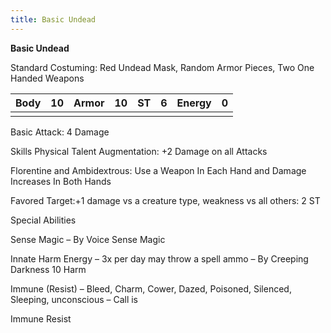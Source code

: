 ```yaml
---
title: Basic Undead
---
```




**Basic Undead**

Standard Costuming: Red Undead Mask, Random Armor Pieces, Two One Handed Weapons

| Body | 10   | Armor | 10   | ST   | 6    | Energy | 0    |
| ---- | ---- | ----- | ---- | ---- | ---- | ------ | ---- |
|      |      |       |      |      |      |        |      |

Basic Attack: 4 Damage

 

Skills
 Physical Talent Augmentation: +2 Damage on all Attacks

Florentine and Ambidextrous: Use a Weapon In Each Hand and Damage Increases In Both Hands

Favored Target:+1 damage vs a creature type, weakness vs all others:  2 ST

 

Special Abilities 

Sense Magic – By Voice Sense Magic

Innate Harm Energy – 3x per day may throw a spell ammo – By Creeping Darkness 10 Harm

Immune (Resist) – Bleed, Charm, Cower, Dazed, Poisoned, Silenced, Sleeping, unconscious – Call is 

Immune Resist